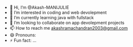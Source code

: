 - 👋 Hi, I’m @Akash-MANIJULIE
- 👀 I’m interested in coding and web devolepment
- 🌱 I’m currently learning java with fullstack
- 💞️ I’m looking to collaborate on app devolepment projects
- 📫 How to reach me akashramachandran2003@gmail.com
- 😄 Pronouns: 
- ⚡ Fun fact: ...

<!---
Akash-MANIJULIE/Akash-MANIJULIE is a ✨ special ✨ repository because its `README.md` (this file) appears on your GitHub profile.
You can click the Preview link to take a look at your changes.
--->
